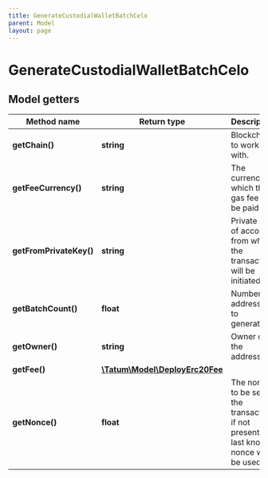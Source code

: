 ```yaml
---
title: GenerateCustodialWalletBatchCelo
parent: Model
layout: page
---
```


# GenerateCustodialWalletBatchCelo

## Model getters

Method name | Return type | Description | Notes
------------ | ------------- | ------------- | -------------
**getChain()** | **string** | Blockchain to work with. | ex.: `CELO`
**getFeeCurrency()** | **string** | The currency in which the gas fee will be paid | ex.: `null` [optional] [default to 'CELO']
**getFromPrivateKey()** | **string** | Private key of account, from which the transaction will be initiated. | ex.: `0x05e150c73f1920ec14caa1e0b6aa09940899678051a78542840c2668ce5080c2`
**getBatchCount()** | **float** | Number of addresses to generate. | ex.: `null`
**getOwner()** | **string** | Owner of the addresses. | ex.: `0x8cb76aed9c5e336ef961265c6079c14e9cd3d2ea`
**getFee()** | [**\Tatum\Model\DeployErc20Fee**](../DeployErc20Fee) |  | ex.: `null` [optional]
**getNonce()** | **float** | The nonce to be set to the transaction; if not present, the last known nonce will be used | ex.: `null` [optional]

